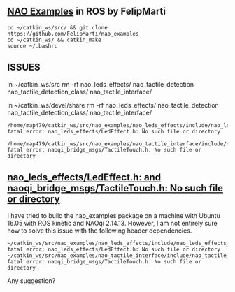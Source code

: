 [NAO Examples](https://github.com/FelipMarti/nao_examples) in ROS by FelipMarti
---


```
cd ~/catkin_ws/src/ && git clone https://github.com/FelipMarti/nao_examples
cd ~/catkin_ws/ && catkin_make
source ~/.bashrc
```




## ISSUES

in ~/catkin_ws/src
 rm -rf nao_leds_effects/ nao_tactile_detection nao_tactile_detection_class/ nao_tactile_interface/

in  ~/catkin_ws/devel/share
rm -rf nao_leds_effects/ nao_tactile_detection nao_tactile_detection_class/ nao_tactile_interface/

```
/home/map479/catkin_ws/src/nao_examples/nao_leds_effects/include/nao_leds_effects_node.h:16:40: fatal error: nao_leds_effects/LedEffect.h: No such file or directory

/home/map479/catkin_ws/src/nao_examples/nao_tactile_interface/include/nao_tactile_interface_node.h:22:44: fatal error: naoqi_bridge_msgs/TactileTouch.h: No such file or directory
```

## [nao_leds_effects/LedEffect.h: and naoqi_bridge_msgs/TactileTouch.h: No such file or directory](https://github.com/FelipMarti/nao_examples/issues/1)


I have tried to build the nao_examples package on a machine with Ubuntu 16.05 with ROS kinetic and NAOqi 2.14.13.
However, I am not entirely sure how to solve this issue with the following header dependencies.
```
~/catkin_ws/src/nao_examples/nao_leds_effects/include/nao_leds_effects_node.h:16:40: fatal error: nao_leds_effects/LedEffect.h: No such file or directory
~/catkin_ws/src/nao_examples/nao_tactile_interface/include/nao_tactile_interface_node.h:22:44: fatal error: naoqi_bridge_msgs/TactileTouch.h: No such file or directory
```
Any suggestion?
